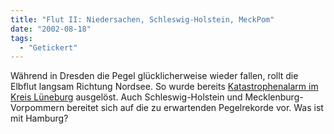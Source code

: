 ```yaml
---
title: "Flut II: Niedersachen, Schleswig-Holstein, MeckPom"
date: "2002-08-18"
tags:
  - "Getickert"
---
```


Während in Dresden die Pegel glücklicherweise wieder fallen, rollt die Elbflut langsam Richtung Nordsee. So wurde bereits [Katastrophenalarm im Kreis Lüneburg](https://web.archive.org/web/20040504071038/http://www.n24.de/nachrichten/inland/?a2002081816045537007 "n24 Nachrichten [deutsch]") ausgelöst. Auch Schleswig-Holstein und Mecklenburg-Vorpommern bereitet sich auf die zu erwartenden Pegelrekorde vor. Was ist mit Hamburg?
